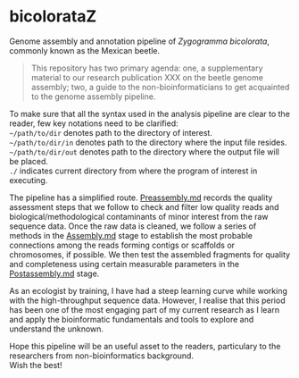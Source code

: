 # bicolorataZ
Genome assembly and annotation pipeline of *Zygogramma bicolorata*, commonly known as the Mexican beetle.

> This repository has two primary agenda: one, a supplementary material to our research publication XXX on the beetle genome assembly; two, a guide to the non-bioinformaticians to get acquainted to the genome assembly pipeline.

To make sure that all the syntax used in the analysis pipeline are clear to the reader, few key notations need to be clarified:  
`~/path/to/dir` denotes path to the directory of interest.  
`~/path/to/dir/in` denotes path to the directory where the input file resides.  
`~/path/to/dir/out` denotes path to the directory where the output file will be placed.  
`./` indicates current directory from where the program of interest in executing.  

The pipeline has a simplified route. [Preassembly.md](../main/1.%20Preassembly.md) records the quality assessment steps that we follow to check and filter low quality reads and biological/methodological contaminants of minor interest from the raw sequence data. Once the raw data is cleaned, we follow a series of methods in the [Assembly.md](../main/2.%20Assembly.md) stage to establish the most probable connections among the reads forming contigs or scaffolds or chromosomes, if possible. We then test the assembled fragments for quality and completeness using certain measurable parameters in the [Postassembly.md](../main/3.%20Postassembly.md) stage.

As an ecologist by training, I have had a steep learning curve while working with the high-throughput sequence data. However, I realise that this period has been one of the most engaging part of my current research as I learn and apply the bioinformatic fundamentals and tools to explore and understand the unknown.

Hope this pipeline will be an useful asset to the readers, particulary to the researchers from non-bioinformatics background.  
Wish the best!

